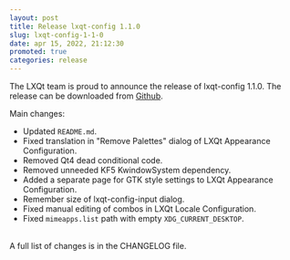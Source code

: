 ```yaml
---
layout: post
title: Release lxqt-config 1.1.0
slug: lxqt-config-1-1-0
date: apr 15, 2022, 21:12:30
promoted: true
categories: release
---
```

The LXQt team is proud to announce the release of lxqt-config 1.1.0.
The release can be downloaded from [Github](https://github.com/lxqt/lxqt-config/releases).

Main changes:

 * Updated `README.md`.
 * Fixed translation in "Remove Palettes" dialog of LXQt Appearance Configuration.
 * Removed Qt4 dead conditional code.
 * Removed unneeded KF5 KwindowSystem dependency.
 * Added a separate page for GTK style settings to LXQt Appearance Configuration.
 * Remember size of lxqt-config-input dialog.
 * Fixed manual editing of combos in LXQt Locale Configuration.
 * Fixed `mimeapps.list` path with empty `XDG_CURRENT_DESKTOP`.

<br/>
A full list of changes is in the CHANGELOG file.
<br/>
